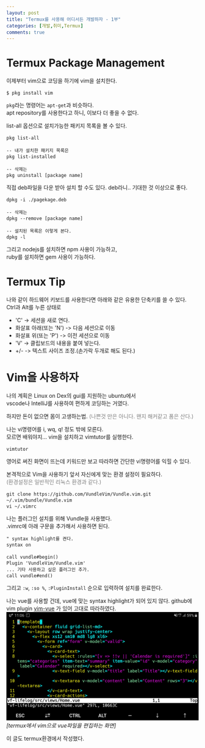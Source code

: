 ```yaml
---
layout: post
title: "Termux를 사용해 어디서든 개발하자 - 1부"
categories: [개발,취미,Termux]
comments: true
---
```

# Termux Package Management
이제부터 vim으로 코딩을 하기에 vim을 설치한다.
```
$ pkg install vim
```
`pkg`라는 명령어는 `apt-get`과 비슷하다.  
apt repository를 사용한다고 하니, 이보다 더 좋을 수 없다.

list-all 옵션으로 설치가능한 패키지 목록을 볼 수 있다.
```
pkg list-all

-- 내가 설치한 패키지 목록은
pkg list-installed

-- 삭제는
pkg uninstall [package name]
```

직접 deb파일을 다운 받아 설치 할 수도 있다.
deb라니.. 기대한 것 이상으로 좋다.
```
dpkg -i ./pagekage.deb

-- 삭제는
dpkg --remove [package name]

-- 설치된 목록은 이렇게 본다.
dpkg -l
```

그리고 nodejs를 설치하면 npm 사용이 가능하고,  
ruby를 설치하면 gem 사용이 가능하다.

# Termux Tip
나와 같이 하드웨어 키보드를 사용한다면 아래와 같은 유용한 단축키를 쓸 수 있다.  
Ctrl과 Alt를 누른 상태로
- 'C' -> 세션을 새로 연다.
- 화살표 아래(또는 'N') -> 다음 세션으로 이동
- 화살표 위(또는 'P') -> 이전 세션으로 이동
- 'V' -> 클립보드의 내용을 붙여 넣는다.
- +/- -> 텍스트 사이즈 조정.(손가락 두개로 해도 된다.)

# Vim을 사용하자
나의 계획은 Linux on Dex의 gui를 지원하는 ubuntu에서  
vscode나 IntelliJ를 사용하여 편하게 코딩하는 거였다.

하지만 돈이 없으면 몸이 고생하는법.
<span style="color: gray;">(나쁜것 만은 아니다. 왠지 해커같고 폼은 산다.)</span>

나는 vi명령어를 i, wq, q! 정도 밖에 모른다.  
모르면 배워야지... vim을 설치하고 vimtutor를 실행한다.
```
vimtutor
```
영어로 써진 화면이 뜨는데 키워드만 보고 따라하면 간단한 vi명령어를 익힐 수 있다.

본격적으로 Vim을 사용하기 앞서 자신에게 맞는 환경 설정이 필요하다.  
<span style="color: gray;">(환경설정은 일반적인 리눅스 환경과 같다.)</span>  
```
git clone https://github.com/VundleVim/Vundle.vim.git ~/.vim/bundle/Vundle.vim
vi ~/.vimrc
```
나는 플러그인 설치를 위해 Vundle을 사용했다.  
.vimrc에 아래 구문을 추가해서 사용하면 된다.  
```
" syntax highlight를 켠다.
syntax on

call vundle#begin()
Plugin 'VundleVim/Vundle.vim'
... 기타 사용하고 싶은 플러그인 추가.
call vundle#end()
```
그리고 `:w`, `:so %`, `:PluginInstall` 순으로 입력하여 설치를 완료한다.

나는 vue를 사용할 건데, vue에 맞는 syntax highlight가 되어 있지 않다.
github에 vim plugin [vim-vue](https://github.com/posva/vim-vue) 가 있어 고대로 따라하였다.
![alt termux vim](/images/posts/2019-08-21/termux-vim.jpg)
*[termux에서 vim으로 vue파일을 편집하는 화면]*

이 글도 termux환경에서 작성했다.
